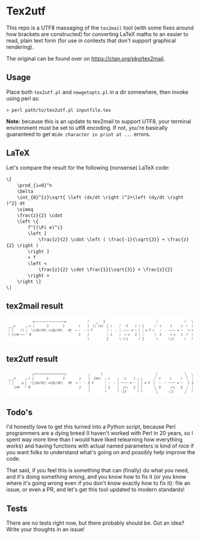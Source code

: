 # Tex2utf

This repo is a UTF8 massaging of the `tex2mail` tool (with some fixes around how brackets are constructed) for converting LaTeX maths to an easier to read, plain text form (for use in contexts that don't support graphical rendering).

The original can be found over on https://ctan.org/pkg/tex2mail.

## Usage

Place both `tex2utf.pl` and `newgetopts.pl` in a dir somewhere, then invoke using perl as:

```
> perl path/to/tex2utf.pl inputfile.tex
```

**Note:** because this is an update to tex2mail to support UTF8, your terminal environment must be set to utf8 encoding. If not, you're basically guaranteed to get `Wide character in print at ...` errors.


## LaTeX

Let's compare the result for the following (nonsense) LaTeX code:

```
\[
    \prod_{i=0}^n
    \Delta
    \int_{0}^{z}\sqrt{ \left (dx/dt \right )^2+\left (dy/dt \right )^2} dt
    \simeq
    \frac{z}{2} \cdot
    \left \{
        f^{(\Pi e)^i}
        \left [
            \frac{z}{2} \cdot \left ( \frac{-1}{\sqrt{3}} + \frac{z}{2} \right )
        \right ]
        + f
        \left <
            \frac{z}{2} \cdot \frac{1}{\sqrt{3}} + \frac{z}{2}
        \right >
    \right \}
\]
```


## tex2mail result

![](./preview-tex2mail.png)


## tex2utf result

![](./preview-tex2utf.png)


## Todo's

I'd honestly love to get this turned into a Python script, because Perl programmers are a dying breed (I haven't worked with Perl in 20 years, so I spent way more time than I would have liked relearning how everything works) and having functions with actual named parameters is kind of nice if you want folks to understand what's going on and possibly help improve the code.

That said, if you feel this is something that can (finally) do what you need, and it's doing something wrong, and you know how to fix it (or you know where it's going wrong even if you don't know exactly how to fix it): file an issue, or even a PR, and let's get this tool updated to modern standards!

## Tests

There are no tests right now, but there probably should be. Got an idea? Write your thoughts in an issue!

